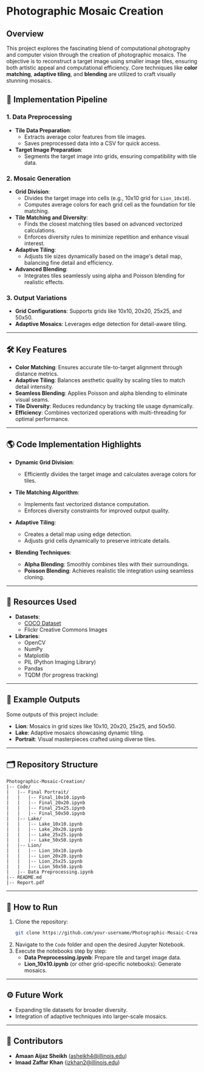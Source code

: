 # Photographic Mosaic Creation

## Overview
This project explores the fascinating blend of computational photography and computer vision through the creation of photographic mosaics. The objective is to reconstruct a target image using smaller image tiles, ensuring both artistic appeal and computational efficiency. Core techniques like **color matching**, **adaptive tiling**, and **blending** are utilized to craft visually stunning mosaics. 

## 🔬 Implementation Pipeline

### 1. Data Preprocessing 
- **Tile Data Preparation**:
  - Extracts average color features from tile images.
  - Saves preprocessed data into a CSV for quick access.
- **Target Image Preparation**:
  - Segments the target image into grids, ensuring compatibility with tile data.

### 2. Mosaic Generation 
- **Grid Division**:
  - Divides the target image into cells (e.g., 10x10 grid for `Lion_10x10`).
  - Computes average colors for each grid cell as the foundation for tile matching.
- **Tile Matching and Diversity**:
  - Finds the closest matching tiles based on advanced vectorized calculations.
  - Enforces diversity rules to minimize repetition and enhance visual interest.
- **Adaptive Tiling**:
  - Adjusts tile sizes dynamically based on the image's detail map, balancing fine detail and efficiency.
- **Advanced Blending**:
  - Integrates tiles seamlessly using alpha and Poisson blending for realistic effects.

### 3. Output Variations
- **Grid Configurations**: Supports grids like 10x10, 20x20, 25x25, and 50x50.
- **Adaptive Mosaics**: Leverages edge detection for detail-aware tiling.

---

## 🛠️ Key Features
- **Color Matching**: Ensures accurate tile-to-target alignment through distance metrics.
- **Adaptive Tiling**: Balances aesthetic quality by scaling tiles to match detail intensity.
- **Seamless Blending**: Applies Poisson and alpha blending to eliminate visual seams.
- **Tile Diversity**: Reduces redundancy by tracking tile usage dynamically.
- **Efficiency**: Combines vectorized operations with multi-threading for optimal performance.

---

## 🌎 Code Implementation Highlights
- **Dynamic Grid Division**:
  - Efficiently divides the target image and calculates average colors for tiles.

- **Tile Matching Algorithm**:
  - Implements fast vectorized distance computation.
  - Enforces diversity constraints for improved output quality.

- **Adaptive Tiling**:
  - Creates a detail map using edge detection.
  - Adjusts grid cells dynamically to preserve intricate details.

- **Blending Techniques**:
  - **Alpha Blending**: Smoothly combines tiles with their surroundings.
  - **Poisson Blending**: Achieves realistic tile integration using seamless cloning.

---

## 📓 Resources Used
- **Datasets**:
  - [COCO Dataset](https://cocodataset.org/)
  - Flickr Creative Commons Images
- **Libraries**:
  - OpenCV
  - NumPy
  - Matplotlib
  - PIL (Python Imaging Library)
  - Pandas
  - TQDM (for progress tracking)

---

## 🎨 Example Outputs
Some outputs of this project include:
- **Lion**: Mosaics in grid sizes like 10x10, 20x20, 25x25, and 50x50.
- **Lake**: Adaptive mosaics showcasing dynamic tiling.
- **Portrait**: Visual masterpieces crafted using diverse tiles.

---

## 🗂️ Repository Structure
```
Photographic-Mosaic-Creation/
|-- Code/
|   |-- Final Portrait/
|   |   |-- Final_10x10.ipynb
|   |   |-- Final_20x20.ipynb
|   |   |-- Final_25x25.ipynb
|   |   |-- Final_50x50.ipynb
|   |-- Lake/
|   |   |-- Lake_10x10.ipynb
|   |   |-- Lake_20x20.ipynb
|   |   |-- Lake_25x25.ipynb
|   |   |-- Lake_50x50.ipynb
|   |-- Lion/
|   |   |-- Lion_10x10.ipynb
|   |   |-- Lion_20x20.ipynb
|   |   |-- Lion_25x25.ipynb
|   |   |-- Lion_50x50.ipynb
|   |-- Data Preprocessing.ipynb
|-- README.md
|-- Report.pdf
```

---

## 🔧 How to Run
1. Clone the repository:
   ```bash
   git clone https://github.com/your-username/Photographic-Mosaic-Creation.git
   ```
2. Navigate to the `Code` folder and open the desired Jupyter Notebook.
3. Execute the notebooks step by step:
   - **Data Preprocessing.ipynb**: Prepare tile and target image data.
   - **Lion_10x10.ipynb** (or other grid-specific notebooks): Generate mosaics.

---

## ⚙️ Future Work
-  Expanding tile datasets for broader diversity.
-  Integration of adaptive techniques into larger-scale mosaics.

---

## 👤 Contributors
- **Amaan Aijaz Sheikh** ([asheikh4@illinois.edu](mailto:asheikh4@illinois.edu))
- **Imaad Zaffar Khan** ([izkhan2@illinois.edu](mailto:izkhan2@illinois.edu))

